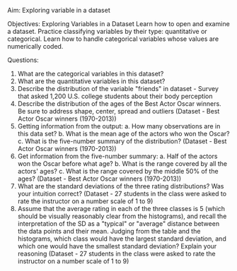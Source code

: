 Aim: Exploring variable in a dataset

Objectives:
  Exploring Variables in a Dataset
  Learn how to open and examine a dataset.
  Practice classifying variables by their type: quantitative or categorical.
  Learn how to handle categorical variables whose values are numerically coded.

Questions:
  1. What are the categorical variables in this dataset?
  2. What are the quantitative variables in this dataset?
  3. Describe the distribution of the variable "friends" in dataset - Survey that asked 1,200 U.S. college students about their body perception
  4. Describe the distribution of the ages of the Best Actor Oscar winners. 
     Be sure to address shape, center, spread and outliers (Dataset - Best Actor Oscar winners (1970-2013))
  5. Getting information from the output: 
      a. How many observations are in this data set? 
      b. What is the mean age of the actors who won the Oscar? 
      c. What is the five-number summary of the distribution? (Dataset - Best Actor Oscar winners (1970-2013))
  6. Get information from the five-number summary: 
      a. Half of the actors won the Oscar before what age? 
      b. What is the range covered by all the actors' ages? 
      c. What is the range covered by the middle 50% of the ages? (Dataset - Best Actor Oscar winners (1970-2013))
  7. What are the standard deviations of the three rating distributions? Was your intuition correct? 
     (Dataset - 27 students in the class were asked to rate the instructor on a number scale of 1 to 9)
  8. Assume that the average rating in each of the three classes is 5 (which should be visually reasonably clear from the histograms), 
     and recall the interpretation of the SD as a "typical" or "average" distance between the data points and their mean. 
     Judging from the table and the histograms, which class would have the largest standard deviation, and which one would have the smallest standard deviation? 
     Explain your reasoning (Dataset - 27 students in the class were asked to rate the instructor on a number scale of 1 to 9)
